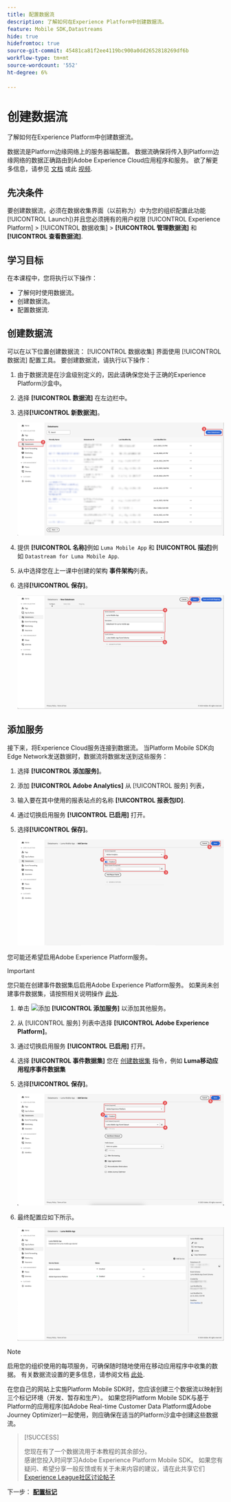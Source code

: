 ```yaml
---
title: 配置数据流
description: 了解如何在Experience Platform中创建数据流。
feature: Mobile SDK,Datastreams
hide: true
hidefromtoc: true
source-git-commit: 45481ca81f2ee4119bc900a0dd2652818269df6b
workflow-type: tm+mt
source-wordcount: '552'
ht-degree: 6%

---
```


# 创建数据流

了解如何在Experience Platform中创建数据流。

数据流是Platform边缘网络上的服务器端配置。 数据流确保将传入到Platform边缘网络的数据正确路由到Adobe Experience Cloud应用程序和服务。 欲了解更多信息，请参见 [文档](https://experienceleague.adobe.com/docs/experience-platform/edge/fundamentals/datastreams.html) 或此 [视频](https://experienceleague.adobe.com/docs/platform-learn/data-collection/edge-network/configure-datastreams.html?lang=zh-Hans).

## 先决条件

要创建数据流，必须在数据收集界面（以前称为）中为您的组织配置此功能 [!UICONTROL Launch])并且您必须拥有的用户权限 [!UICONTROL Experience Platform] > [!UICONTROL 数据收集] > **[!UICONTROL 管理数据流]** 和 **[!UICONTROL 查看数据流]**.

## 学习目标

在本课程中，您将执行以下操作：

* 了解何时使用数据流。
* 创建数据流。
* 配置数据流.

## 创建数据流

可以在以下位置创建数据流： [!UICONTROL 数据收集] 界面使用 [!UICONTROL 数据流] 配置工具。 要创建数据流，请执行以下操作：

1. 由于数据流是在沙盒级别定义的，因此请确保您处于正确的Experience Platform沙盒中。
1. 选择 **[!UICONTROL 数据流]** 在左边栏中。
1. 选择&#x200B;**[!UICONTROL 新数据流]**。

   ![数据流主页](assets/datastream-new.png)

1. 提供 **[!UICONTROL 名称]**&#x200B;例如 `Luma Mobile App` 和 **[!UICONTROL 描述]**&#x200B;例如 `Datastream for Luma Mobile App`.
1. 从中选择您在上一课中创建的架构 **事件架构**&#x200B;列表。
1. 选择&#x200B;**[!UICONTROL 保存]**。

   ![新数据流](assets/datastream-name.png)


## 添加服务

接下来，将Experience Cloud服务连接到数据流。 当Platform Mobile SDK向Edge Network发送数据时，数据流将数据发送到这些服务：

1. 选择 **[!UICONTROL 添加服务]**。

1. 添加 **[!UICONTROL Adobe Analytics]** 从 [!UICONTROL 服务] 列表，

1. 输入要在其中使用的报表站点的名称 **[!UICONTROL 报表包ID]**.

1. 通过切换启用服务 **[!UICONTROL 已启用]** 打开。

1. 选择&#x200B;**[!UICONTROL 保存]**。

   ![将Adobe Analytics添加为数据流服务](assets/datastream-service-aa.png)

您可能还希望启用Adobe Experience Platform服务。

>[!IMPORTANT]
>
>您只能在创建事件数据集后启用Adobe Experience Platform服务。 如果尚未创建事件数据集，请按照相关说明操作 [此处](platform.md).

1. 单击 ![添加](https://spectrum.adobe.com/static/icons/workflow_18/Smock_AddCircle_18_N.svg) **[!UICONTROL 添加服务]** 以添加其他服务。

1. 从 [!UICONTROL 服务] 列表中选择 **[!UICONTROL Adobe Experience Platform]**。

1. 通过切换启用服务 **[!UICONTROL 已启用]** 打开。

1. 选择 **[!UICONTROL 事件数据集]** 您在 [创建数据集](platform.md#create-a-dataset) 指令，例如 **Luma移动应用程序事件数据集**

1. 选择&#x200B;**[!UICONTROL 保存]**。

   ![将Adobe Experience Platform添加为数据流服务](assets/datastream-service-aep.png)
1. 最终配置应如下所示。

   ![数据流设置](assets/datastream-settings.png)


>[!NOTE]
>
>启用您的组织使用的每项服务，可确保随时随地使用在移动应用程序中收集的数据。 有关数据流设置的更多信息，请参阅文档 [此处](https://experienceleague.adobe.com/docs/experience-platform/edge/fundamentals/datastreams.html#adobe-experience-platform-settings).

在您自己的网站上实施Platform Mobile SDK时，您应该创建三个数据流以映射到三个标记环境（开发、暂存和生产）。 如果您将Platform Mobile SDK与基于Platform的应用程序(如Adobe Real-time Customer Data Platform或Adobe Journey Optimizer)一起使用，则应确保在适当的Platform沙盒中创建这些数据流。

>[!SUCCESS]
>
>您现在有了一个数据流用于本教程的其余部分。<br/>感谢您投入时间学习Adobe Experience Platform Mobile SDK。 如果您有疑问、希望分享一般反馈或有关于未来内容的建议，请在此共享它们 [Experience League社区讨论帖子](https://experienceleaguecommunities.adobe.com/t5/adobe-experience-platform-launch/tutorial-discussion-implement-adobe-experience-cloud-in-mobile/td-p/443796)

下一步： **[配置标记](configure-tags.md)**
